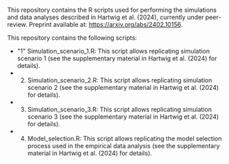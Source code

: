 This repository contains the R scripts used for performing the simulations and data analyses described in Hartwig et al. (2024), currently under peer-review. Preprint available at: https://arxiv.org/abs/2402.10156.

This repository contains the following scripts:

- "1" Simulation_scenario_1.R: This script allows replicating simulation scenario 1 (see the supplementary material in Hartwig et al. (2024) for details).
- 2. Simulation_scenario_2.R: This script allows replicating simulation scenario 2 (see the supplementary material in Hartwig et al. (2024) for details).
- 3. Simulation_scenario_3.R: This script allows replicating simulation scenario 3 (see the supplementary material in Hartwig et al. (2024) for details).
- 4. Model_selection.R: This script allows replicating the model selection process used in the empirical data analysis (see the supplementary material in Hartwig et al. (2024) for details). 
